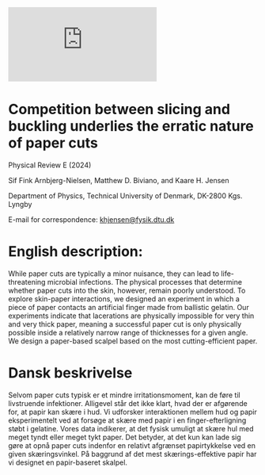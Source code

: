 ![alt text](https://github.com/Jensen-Lab/PhysicsOfPaperCuts/blob/1f1456f6dd37beadbe72de9c5246ec941cf8566d/visual%20materials/PaperCuts.pdf)
# Competition between slicing and buckling underlies the erratic nature of paper cuts

Physical Review E (2024)

Sif Fink Arnbjerg-Nielsen, Matthew D. Biviano, and Kaare H. Jensen

Department of Physics, Technical University of Denmark, DK-2800 Kgs. Lyngby

E-mail for correspondence: khjensen@fysik.dtu.dk

# English description:
While paper cuts are typically a minor nuisance, they can lead to life-threatening microbial infections. The physical processes that determine whether paper cuts into the skin, however, remain poorly understood. To explore skin-paper interactions, we designed an experiment in which a piece of paper contacts an artificial finger made from ballistic gelatin. Our experiments indicate that lacerations are physically impossible for very thin and very thick paper, meaning a successful paper cut is only physically possible inside a relatively narrow range of thicknesses for a given angle. We design a paper-based scalpel based on the most cutting-efficient paper.

# Dansk beskrivelse
Selvom paper cuts typisk er et mindre irritationsmoment, kan de føre til livstruende infektioner. Alligevel står det ikke klart, hvad der er afgørende for, at papir kan skære i hud. Vi udforsker interaktionen mellem hud og papir eksperimentelt ved at forsøge at skære med papir i en finger-efterligning støbt i gelatine. Vores data indikerer, at det fysisk umuligt at skære hul med meget tyndt eller meget tykt paper. Det betyder, at det kun kan lade sig gøre at opnå paper cuts indenfor en relativt afgrænset papirtykkelse ved en given skæringsvinkel. På baggrund af det mest skærings-effektive papir har vi designet en papir-baseret skalpel.
